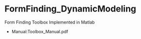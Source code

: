 # FormFinding_DynamicModeling
Form Finding Toolbox Implemented in Matlab
- Manual:Toolbox_Manual.pdf 
